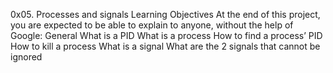 0x05. Processes and signals
Learning Objectives
At the end of this project, you are expected to be able to explain to anyone, without the help of Google:
General
What is a PID
What is a process
How to find a process’ PID
How to kill a process
What is a signal
What are the 2 signals that cannot be ignored
